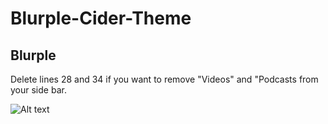 # Blurple-Cider-Theme
## Blurple

Delete lines 28 and 34 if you want to remove "Videos" and "Podcasts from your side bar.

<img title="a title" alt="Alt text" src="https://i.imgur.com/nV8i8XA.png">
